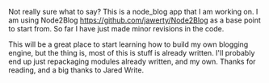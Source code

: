 Not really sure what to say? This is a node_blog app that I am working on. I am using Node2Blog https://github.com/jawerty/Node2Blog as a base point to start from. So far I have just made minor revisions in the code.

This will be a great place to start learning how to build my own blogging engine, but the thing is, most of this is stuff is already written. I'll probably end up just repackaging modules already written, and my own. Thanks for reading, and a big thanks to Jared Write.
